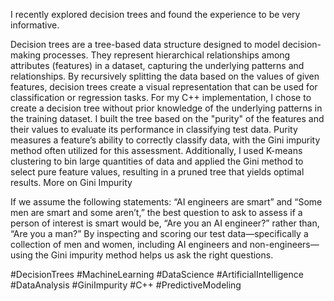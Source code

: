 I recently explored decision trees and found the experience to be very informative.

Decision trees are a tree-based data structure designed to model decision-making processes. They represent hierarchical relationships among attributes (features) in a dataset, capturing the underlying patterns and relationships. By recursively splitting the data based on the values of given features, decision trees create a visual representation that can be used for classification or regression tasks.
For my C++ implementation, I chose to create a decision tree without prior knowledge of the underlying patterns in the training dataset. I built the tree based on the "purity" of the features and their values to evaluate its performance in classifying test data. Purity measures a feature’s ability to correctly classify data, with the Gini impurity method often utilized for this assessment. Additionally, I used K-means clustering to bin large quantities of data and applied the Gini method to select pure feature values, resulting in a pruned tree that yields optimal results.
More on Gini Impurity

If we assume the following statements: “AI engineers are smart” and “Some men are smart and some aren’t,” the best question to ask to assess if a person of interest is smart would be, “Are you an AI engineer?” rather than, “Are you a man?”
By inspecting and scoring our test data—specifically a collection of men and women, including AI engineers and non-engineers—using the Gini impurity method helps us ask the right questions.


#DecisionTrees
#MachineLearning
#DataScience
#ArtificialIntelligence
#DataAnalysis
#GiniImpurity
#C++
#PredictiveModeling 